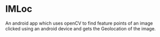 IMLoc
=====

An android app which uses openCV to find feature points of an image clicked using an android device and gets the Geolocation of the image.
